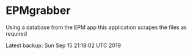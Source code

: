 # EPMgrabber
Using a database from the EPM app this application scrapes the files as required


Latest backup: Sun Sep 15 21:18:02 UTC 2019
